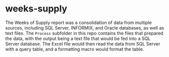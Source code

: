 # weeks-supply

The Weeks of Supply report was a consolidation of data from multiple sources, including SQL Server, INFORMIX, and Oracle databases, as well as text files. The `Process` subfolder in this repo contains the files that prepared the data, with the output being a text file that would be fed into a SQL Server database. The Excel file would then read the data from SQL Server with a query table, and a formatting macro would format the table.
